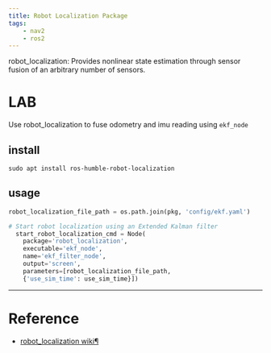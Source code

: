 ```yaml
---
title: Robot Localization Package
tags:
    - nav2
    - ros2
---
```


robot_localization: Provides nonlinear state estimation through sensor fusion of an arbitrary number of sensors.

# LAB
Use robot_localization to fuse odometry and imu reading using `ekf_node`


## install

```
sudo apt install ros-humble-robot-localization
```

## usage

```python
robot_localization_file_path = os.path.join(pkg, 'config/ekf.yaml') 

# Start robot localization using an Extended Kalman filter
  start_robot_localization_cmd = Node(
    package='robot_localization',
    executable='ekf_node',
    name='ekf_filter_node',
    output='screen',
    parameters=[robot_localization_file_path, 
    {'use_sim_time': use_sim_time}])
```
---

# Reference
- [robot_localization wiki¶](http://docs.ros.org/en/noetic/api/robot_localization/html/index.html)